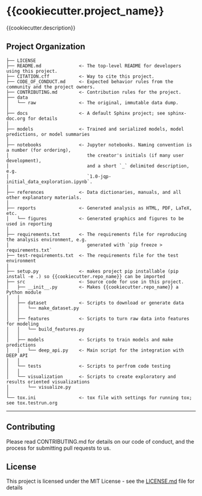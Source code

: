 {{cookiecutter.project_name}}
==============================

{{cookiecutter.description}}

Project Organization
------------

    ├── LICENSE
    ├── README.md              <- The top-level README for developers using this project.
    ├── CITATION.cff           <- Way to cite this project.
    ├── CODE_OF_CONDUCT.md     <- Expected behavior rules from the community and the project owners.
    ├── CONTRIBUTING.md        <- Contribution rules for the project.
    ├── data
    │   └── raw                <- The original, immutable data dump.
    │
    ├── docs                   <- A default Sphinx project; see sphinx-doc.org for details
    │
    ├── models                 <- Trained and serialized models, model predictions, or model summaries
    │
    ├── notebooks              <- Jupyter notebooks. Naming convention is a number (for ordering),
    │                             the creator's initials (if many user development), 
    │                             and a short `_` delimited description, e.g.
    │                             `1.0-jqp-initial_data_exploration.ipynb`.
    │
    ├── references             <- Data dictionaries, manuals, and all other explanatory materials.
    │
    ├── reports                <- Generated analysis as HTML, PDF, LaTeX, etc.
    │   └── figures            <- Generated graphics and figures to be used in reporting
    │
    ├── requirements.txt       <- The requirements file for reproducing the analysis environment, e.g.
    │                             generated with `pip freeze > requirements.txt`
    ├── test-requirements.txt  <- The requirements file for the test environment
    │
    ├── setup.py               <- makes project pip installable (pip install -e .) so {{cookiecutter.repo_name}} can be imported
    ├── src                    <- Source code for use in this project.
    │   ├── __init__.py        <- Makes {{cookiecutter.repo_name}} a Python module
    │   │
    │   ├── dataset            <- Scripts to download or generate data
    │   │   └── make_dataset.py
    │   │
    │   ├── features           <- Scripts to turn raw data into features for modeling
    │   │   └── build_features.py
    │   │
    │   ├── models             <- Scripts to train models and make predictions
    │   │   └── deep_api.py    <- Main script for the integration with DEEP API
    │   │
    │   └── tests              <- Scripts to perfrom code testing
    │   │
    │   └── visualization      <- Scripts to create exploratory and results oriented visualizations
    │       └── visualize.py
    │
    └── tox.ini                <- tox file with settings for running tox; see tox.testrun.org


--------

## Contributing

Please read CONTRIBUTING.md for details on our code of conduct, and the process for submitting pull requests to us.

## License

This project is licensed under the MIT License - see the [LICENSE.md](LICENSE.md) file for details
